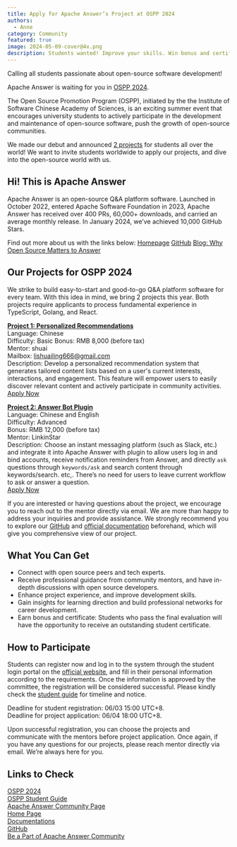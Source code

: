 ```yaml
---
title: Apply for Apache Answer’s Project at OSPP 2024
authors:
  - Anne
category: Community
featured: true
image: 2024-05-09-cover@4x.png
description: Students wanted! Improve your skills. Win bonus and certificate with your open-source achievements for this summer!
---
```


Calling all students passionate about open-source software development!

Apache Answer is waiting for you in [OSPP 2024](https://summer-ospp.ac.cn/).

The Open Source Promotion Program (OSPP), initiated by the the Institute of Software Chinese Academy of Sciences, is an exciting summer event that encourages university students to actively participate in the development and maintenance of open-source software, push the growth of open-source communities.

We made our debut and announced [2 projects](https://summer-ospp.ac.cn/org/orgdetail/6a467fc2-8a16-486d-9d85-ad7ebdf9fd4b?lang=en) for students all over the world! We want to invite students worldwide to apply our projects, and dive into the open-source world with us.

## Hi! This is Apache Answer

Apache Answer is an open-source Q&A platform software. Launched in October 2022, entered Apache Software Foundation in 2023, Apache Answer has received over 400 PRs, 60,000+ downloads, and carried an average monthly release. In January 2024, we’ve achieved 10,000 GitHub Stars.

Find out more about us with the links below:
[Homepage](https://answer.dev/)
[GitHub](https://github.com/apache/incubator-answer)
[Blog: Why Open Source Matters to Answer](https://answer.apache.org/blog/2023/05/23/why-open-source-is-the-essence-of-answer)

## Our Projects for OSPP 2024

We strike to build easy-to-start and good-to-go Q&A platform software for every team. With this idea in mind, we bring 2 projects this year. Both projects require applicants to process fundamental experience in TypeScript, Golang, and React.

[**Project 1: Personalized Recommendations**](https://summer-ospp.ac.cn/org/prodetail/246a40179?list=org\&navpage=org)\
Language: Chinese\
Difficulty: Basic
Bonus: RMB 8,000 (before tax)\
Mentor: shuai\
Mailbox: lishuailing666@gmail.com\
Description: Develop a personalized recommendation system that generates tailored content lists based on a user's current interests, interactions, and engagement. This feature will empower users to easily discover relevant content and actively participate in community activities.\
[Apply Now](https://summer-ospp.ac.cn/org/prodetail/246a40179?list=org\&navpage=org)

[**Project 2: Answer Bot Plugin**](https://summer-ospp.ac.cn/org/prodetail/246a40172?list=org\&navpage=org)\
Language: Chinese and English\
Difficulty: Advanced\
Bonus: RMB 12,000 (before tax)\
Mentor: LinkinStar\
Description: Choose an instant messaging platform (such as Slack, etc.) and integrate it into Apache Answer with plugin to allow users log in and bind accounts, receive notification reminders from Answer, and directly `ask` questions through `keywords/ask` and search content through keywords/search. etc,. There’s no need for users to leave current workflow to ask or answer a question.\
[Apply Now](https://summer-ospp.ac.cn/org/prodetail/246a40172?list=org\&navpage=org)

If you are interested or having questions about the project, we encourage you to reach out to the mentor directly via email. We are more than happy to address your inquiries and provide assistance. We strongly recommend you to explore our [GitHub](https://github.com/apache/incubator-answer) and [official documentation](https://answer.apache.org/docs) beforehand, which will give you comprehensive view of our project.

## What You Can Get

- Connect with open source peers and tech experts.
- Receive professional guidance from community mentors, and have in-depth discussions with open source developers.
- Enhance project experience, and improve development skills.
- Gain insights for learning direction and build professional networks for career development.
- Earn bonus and certificate: Students who pass the final evaluation will have the opportunity to receive an outstanding student certificate.

## How to Participate

Students can register now and log in to the system through the student login portal on the [official website](https://summer-ospp.ac.cn/), and fill in their personal information according to the requirements. Once the information is approved by the committee, the registration will be considered successful. Please kindly check the [student guide](https://summer-ospp.ac.cn/help/en/student/#student-guide_1) for timeline and notice.

Deadline for student registration: 06/03 15:00 UTC+8.\
Deadline for project application: 06/04 18:00 UTC+8.

Upon successful registration, you can choose the projects and communicate with the mentors before project application. Once again, if you have any questions for our projects, please reach mentor directly via email. We’re always here for you.

## Links to Check

[OSPP 2024](https://summer-ospp.ac.cn/)\
[OSPP Student Guide](https://summer-ospp.ac.cn/help/en/student/#student-guide_1)\
[Apache Answer Community Page](https://summer-ospp.ac.cn/org/orgdetail/6a467fc2-8a16-486d-9d85-ad7ebdf9fd4b?lang=en)\
[Home Page](https://answer.apache.org/)\
[Documentations](https://answer.apache.org/docs)\
[GitHub](https://github.com/apache/incubator-answer)\
[Be a Part of Apache Answer Community](https://answer.apache.org/community/contributing)
